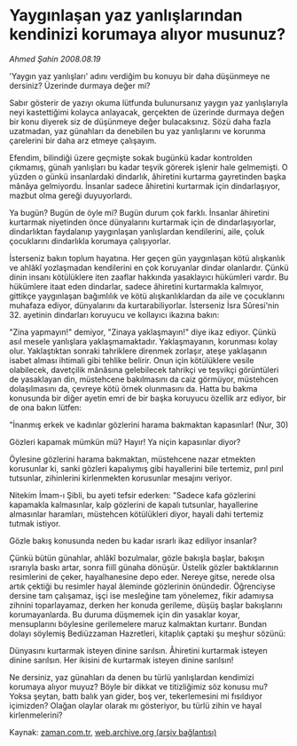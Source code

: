 # Yaygınlaşan yaz yanlışlarından kendinizi korumaya alıyor musunuz?

*Ahmed Şahin 2008.08.19*

<tr><td class="metin" colspan="2" style="padding-top: 20px; padding-left: 5px; padding-right: 10px;">'Yaygın yaz yanlışları' adını verdiğim bu konuyu bir daha düşünmeye ne dersiniz? Üzerinde durmaya değer mi?</td></tr><tr><td class="metin" colspan="2" style="padding-top: 20px; padding-left: 5px; padding-right: 10px;"><p> Sabır gösterir de yazıyı okuma lütfunda bulunursanız yaygın yaz yanlışlarıyla neyi kastettiğimi kolayca anlayacak, gerçekten de üzerinde durmaya değen bir konu diyerek siz de düşünmeye değer bulacaksınız. Sözü daha fazla uzatmadan, yaz günahları da denebilen bu yaz yanlışlarını ve korunma çarelerini bir daha arz etmeye çalışayım.
<p> Efendim, bilindiği üzere geçmişte sokak bugünkü kadar kontrolden çıkmamış, günah yanlışları bu kadar teşvik görerek işlenir hale gelmemişti. O yüzden o günkü insanlardaki dindarlık, âhiretini kurtarma gayretinden başka mânâya gelmiyordu. İnsanlar sadece âhiretini kurtarmak için dindarlaşıyor, mazbut olma gereği duyuyorlardı.
<p> Ya bugün? Bugün de öyle mi? Bugün durum çok farklı. İnsanlar âhiretini kurtarmak niyetinden önce dünyalarını kurtarmak için de dindarlaşıyorlar, dindarlıktan faydalanıp yaygınlaşan yanlışlardan kendilerini, aile, çoluk çocuklarını dindarlıkla korumaya çalışıyorlar. 
<p> İsterseniz bakın toplum hayatına. Her geçen gün yaygınlaşan kötü alışkanlık ve ahlâkî yozlaşmadan kendilerini en çok koruyanlar dindar olanlardır. Çünkü dinin insanı kötülüklere iten zaaflar hakkında yasaklayıcı hükümleri vardır. Bu hükümlere itaat eden dindarlar, sadece âhiretini kurtarmakla kalmıyor, gittikçe yaygınlaşan bağımlılık ve kötü alışkanlıklardan da aile ve çocuklarını muhafaza ediyor, dünyalarını da kurtarabiliyorlar. İsterseniz İsra Sûresi'nin 32. ayetinin dindarları koruyucu ve kollayıcı ikazına bakın: 
<p> "Zina yapmayın!" demiyor, "Zinaya yaklaşmayın!" diye ikaz ediyor. Çünkü asıl mesele yanlışlara yaklaşmamaktadır. Yaklaşmayanın, korunması kolay olur. Yaklaştıktan sonraki tahriklere direnmek zorlaşır, ateşe yaklaşanın isabet alması ihtimali gibi tehlike belirir. Onun için kötülüklere vesile olabilecek, davetçilik mânâsına gelebilecek tahrikçi ve teşvikçi görüntüleri de yasaklayan din, müstehcene bakılmasını da caiz görmüyor, müstehcen dolaşılmasını da, çevreye kötü örnek olunmasını da. Hatta bu bakma konusunda bir diğer ayetin emri de bir başka koruyucu özellik arz ediyor, bir de ona bakın lütfen:
<p> "İnanmış erkek ve kadınlar gözlerini harama bakmaktan kapasınlar! (Nur, 30) 
<p> Gözleri kapamak mümkün mü? Hayır! Ya niçin kapasınlar diyor? 
<p> Öylesine gözlerini harama bakmaktan, müstehcene nazar etmekten korusunlar ki, sanki gözleri kapalıymış gibi hayallerini bile tertemiz, pırıl pırıl tutsunlar, zihinlerini kirlenmekten korusunlar mesajını veriyor.
<p> Nitekim İmam-ı Şibli, bu ayeti tefsir ederken: "Sadece kafa gözlerini kapamakla kalmasınlar, kalp gözlerini de kapalı tutsunlar, hayallerine almasınlar haramları, müstehcen kötülükleri diyor, hayali dahi tertemiz tutmak istiyor. 
<p> Gözle bakış konusunda neden bu kadar ısrarlı ikaz ediliyor insanlar? 
<p> Çünkü bütün günahlar, ahlâkî bozulmalar, gözle bakışla başlar, bakışın ısrarıyla baskı artar, sonra fiilî günaha dönüşür. Üstelik gözler baktıklarının resimlerini de çeker, hayalhanesine depo eder. Nereye gitse, nerede olsa artık çektiği bu resimler hayal âleminde gözlerinin önündedir. Öğrenciyse dersine tam çalışamaz, işçi ise mesleğine tam yönelemez, fikir adamıysa zihnini toparlayamaz, derken her konuda gerileme, düşüş başlar bakışlarını korumayanlarda. Bu duruma düşmemek için din yasaklar koyar, mensuplarını böylesine gerilemelere maruz kalmaktan kurtarır. Bundan dolayı söylemiş Bediüzzaman Hazretleri, kitaplık çaptaki şu meşhur sözünü: 
<p> Dünyasını kurtarmak isteyen dinine sarılsın. Âhiretini kurtarmak isteyen dinine sarılsın. Her ikisini de kurtarmak isteyen dinine sarılsın! 
<p> Ne dersiniz, yaz günahları da denen bu türlü yanlışlardan kendimizi korumaya alıyor muyuz? Böyle bir dikkat ve titizliğimiz söz konusu mu? Yoksa şeytan, battı balık yan gider, boş ver, tekerlemesini mi fısıldıyor içimizden? Olağan olaylar olarak mı gösteriyor, bu türlü zihin ve hayal kirlenmelerini? <br/></p></p></p></p></p></p></p></p></p></p></p></p></p></td></tr>

Kaynak: [zaman.com.tr](http://zaman.com.tr/yazar.do?yazino=727339), [web.archive.org (arşiv bağlantısı)](http://web.archive.org/web/20080912154331/http://zaman.com.tr:80/yazar.do?yazino=727339)
